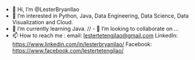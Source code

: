 - 👋 Hi, I’m @LesterBryanIlao
- 👀 I’m interested in Python, Java, Data Engineering, Data Science, Data Visualization and Cloud.
- 🌱 I’m currently learning Java.
// - 💞️ I’m looking to collaborate on ...
- 📫 How to reach me :
email: lestertetengilao@gmail.com
LinkedIn: https://www.linkedin.com/in/lesterbryanilao/
Facebook: https://www.facebook.com/lestertetengilao/

<!---
LesterBryanIlao/LesterBryanIlao is a ✨ special ✨ repository because its `README.md` (this file) appears on your GitHub profile.
You can click the Preview link to take a look at your changes.
--->
